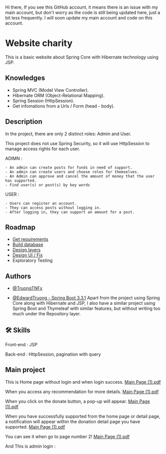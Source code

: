 Hi there, If you see this GitHub account, it means there is an issue with my main account, but don't worry as the code is still being updated here, just a bit less frequently. I will soon update my main account and code on this account.

# Website charity

This is a basic website about Spring Core with Hibernate technology using JSP.




## Knowledges

 - Spring MVC (Model View Controller).
 - Hibernate ORM (Object-Relational Mapping).   
 - Spring Session (HttpSession).
 - Get infomations from a Urls / Form (head - body).



## Description

In the project, there are only 2 distinct roles:  Admin and User.


This project does not use Spring Security, so it will use HttpSession to manage access rights for each user.

  
  ADIMN :

    - An admin can create posts for funds in need of support.
    - An admin can create users and choose roles for themselves.
    - An Admin can approve and cancel the amount of money that the user has supported.
    - Find user(s) or post(s) by key words

   USER :
   
    - Users can register an account. 
    - They can access posts without logging in. 
    - After logging in, they can support an amount for a post.



    

## Roadmap

- [Get requirements](https://docs.google.com/document/d/1oTqMDtLbreuIKdSJ_13BvGxRNrUfuNGwANtwvrZjo1g/edit)
- [Build database](https://docs.google.com/document/d/1Z-Lqp5meYhGVKfA7tNwrsgXg9MA8Fh6TXjA5MQBBq6A/edit?usp=drive_web&ouid=115396594857376540567)
- [Design layers](https://docs.google.com/document/d/1r5MbeOKEgwjRVvfmvEOLiuBYV8l9dXQ3C4Yw5Weg2qM/edit)
- [Design UI / Fix](https://docs.google.com/document/d/15nYJWszIoEzKq2hDkqH1ndpb3sxyMhDmQQrNOyECAxk/edit)
- Exploratory Testing


## Authors



- [@TruongTNFx](https://www.github.com/TruongTNFx)



- [@EdwardTruong - Spring Boot 3.3.1](https://github.com/EdwardTruong/Charity)
Apart from the project using Spring Core along with Hibernate and JSP, I also have a similar project using Spring Boot and Thymeleaf with similar features, but without writing too much under the Repository layer.


## 🛠 Skills

Front-end : JSP

Back-end : HttpSession, pagination with query



## Main project

This is Home page without login and when login success.
[Main Page (1).pdf](https://github.com/user-attachments/files/17506758/Main.Page.1.pdf)



When you access any recommendation for more details.
[Main Page (1).pdf](https://github.com/user-attachments/files/17506803/Main.Page.1.pdf)



When you click on the donate button, a pop-up will appear.
[Main Page (1).pdf](https://github.com/user-attachments/files/17506900)



When you have successfully supported from the home page or detail page, a notification will appear within the donation detail page you have supported.
[Main Page (1).pdf](https://github.com/user-attachments/files/17506980/Main.Page.1.pdf)



You can see it when go to page number 2!
[Main Page (1).pdf](https://github.com/user-attachments/files/17507084/Main.Page.1.pdf)


And This is admin login : 


